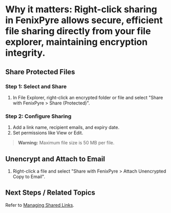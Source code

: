 
# Why it matters: Right-click sharing in FenixPyre allows secure, efficient file sharing directly from your file explorer, maintaining encryption integrity.

## Share Protected Files

### Step 1: Select and Share

1. In File Explorer, right-click an encrypted folder or file and select "Share with FenixPyre > Share (Protected)".
   <!-- IMG: ./media/right-click-sharing/share-protected.png | Alt: Right-click share option -->

### Step 2: Configure Sharing

1. Add a link name, recipient emails, and expiry date.
2. Set permissions like View or Edit.

> **Warning:** Maximum file size is 50 MB per file.

## Unencrypt and Attach to Email

1. Right-click a file and select "Share with FenixPyre > Attach Unencrypted Copy to Email".
   <!-- IMG: ./media/right-click-sharing/attach-email.png | Alt: Attach unencrypted option -->

## Next Steps / Related Topics
Refer to [Managing Shared Links](/04-admin-guide/index.md).
